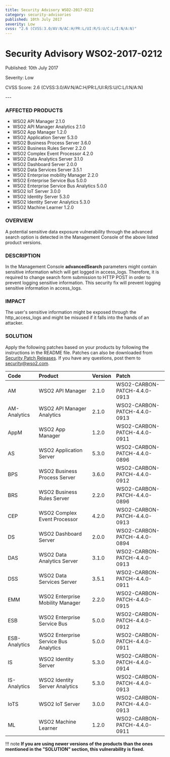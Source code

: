 ```yaml
---
title: Security Advisory WSO2-2017-0212
category: security-advisories
published: 10th July 2017
severity: Low
cvss: "2.6 (CVSS:3.0/AV:N/AC:H/PR:L/UI:R/S:U/C:L/I:N/A:N)"
---
```


# Security Advisory WSO2-2017-0212

<p class="doc-version">Published: 10th July 2017</p>
<p class="doc-version">Severity: Low</p>
<p class="doc-version">CVSS Score: 2.6 (CVSS:3.0/AV:N/AC:H/PR:L/UI:R/S:U/C:L/I:N/A:N)</p>
---

### AFFECTED PRODUCTS
* WSO2 API Manager 2.1.0
* WSO2 API Manager Analytics 2.1.0
* WSO2 App Manager 1.2.0
* WSO2 Application Server 5.3.0
* WSO2 Business Process Server 3.6.0
* WSO2 Business Rules Server 2.2.0
* WSO2 Complex Event Processor 4.2.0
* WSO2 Data Analytics Server 3.1.0
* WSO2 Dashboard Server 2.0.0
* WSO2 Data Services Server 3.5.1
* WSO2 Enterprise mobility Manager  2.2.0
* WSO2 Enterprise Service Bus 5.0.0
* WSO2 Enterprise Service Bus Analytics 5.0.0    
* WSO2 IoT Server 3.0.0
* WSO2 Identity Server  5.3.0
* WSO2 Identity Server Analytics 5.3.0              
* WSO2 Machine Learner 1.2.0


### OVERVIEW
A potential sensitive data exposure vulnerability through the advanced search option is detected in the Management Console of the above listed product versions.


### DESCRIPTION
In the Management Console **advancedSearch** parameters might contain sensitive information which will get logged in access_logs. Therefore, it is required to change search form submission to HTTP POST in order to prevent logging sensitive information. This security fix will prevent logging sensitive information in access_logs.


### IMPACT
The user's sensitive information might be exposed through the http_access_logs and might be misused if it falls into the hands of an attacker.


### SOLUTION
Apply the following patches based on your products by following the instructions in the README file. Patches can also be downloaded from [Security Patch Releases](https://wso2.com/security-patch-releases/). If you have any questions, post them to <security@wso2.com>.


| **Code** | **Product**          | **Version** | **Patch**                    |
| :--- | :------ | :------ | :---- |
| AM | WSO2 API Manager | 2.1.0 | WSO2-CARBON-PATCH-4.4.0-0913 |
| AM-Analytics | WSO2 API Manager Analytics | 2.1.0 | WSO2-CARBON-PATCH-4.4.0-0913 |
| AppM | WSO2 App Manager | 1.2.0 | WSO2-CARBON-PATCH-4.4.0-0911 |
| AS | WSO2 Application Server | 5.3.0 | WSO2-CARBON-PATCH-4.4.0-0896 |
| BPS | WSO2 Business Process Server | 3.6.0 | WSO2-CARBON-PATCH-4.4.0-0912 |
| BRS | WSO2 Business Rules Server | 2.2.0 | WSO2-CARBON-PATCH-4.4.0-0896 |
| CEP | WSO2 Complex Event Processor | 4.2.0 | WSO2-CARBON-PATCH-4.4.0-0913 |
| DS | WSO2 Dashboard Server | 2.0.0 | WSO2-CARBON-PATCH-4.4.0-0894 |
| DAS | WSO2 Data Analytics Server | 3.1.0 | WSO2-CARBON-PATCH-4.4.0-0913 |
| DSS | WSO2 Data Services Server | 3.5.1 | WSO2-CARBON-PATCH-4.4.0-0911 |
| EMM | WSO2 Enterprise Mobility Manager | 2.2.0 | WSO2-CARBON-PATCH-4.4.0-0915 |
| ESB | WSO2 Enterprise Service Bus | 5.0.0 | WSO2-CARBON-PATCH-4.4.0-0912 |
| ESB-Analytics | WSO2 Enterprise Service Bus Analytics | 5.0.0 | WSO2-CARBON-PATCH-4.4.0-0911 |
| IS | WSO2 Identity Server | 5.3.0 | WSO2-CARBON-PATCH-4.4.0-0914 |
| IS-Analytics | WSO2 Identity Server Analytics | 5.3.0 | WSO2-CARBON-PATCH-4.4.0-0913 |
| IoTS | WSO2 IoT Server | 3.0.0 | WSO2-CARBON-PATCH-4.4.0-0913 | WSO2-CARBON-PATCH-4.4.0-0915 |
| ML | WSO2 Machine Learner | 1.2.0 | WSO2-CARBON-PATCH-4.4.0-0911 |


!!! note
    **If you are using newer versions of the products than the ones mentioned in the "SOLUTION" section, this vulnerability is fixed.**
